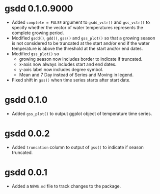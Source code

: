 <!-- NEWS.md is maintained by https://fledge.cynkra.com, contributors should not edit this file -->

# gsdd 0.1.0.9000

-  Added `complete = FALSE` argument to `gsdd_vctr()` and `gss_vctr()` to specify whether the vector of water temperatures represents the complete growing period.
- Modified `gsdd()`, `gdd()`, `gss()` and `gss_plot()` so that a growing season is not considered to be truncated at the start and/or end if the water temperature is above the threshold at the start and/or end dates.
- Modified `gss_plot()` so
  - growing season now includes border to indicate if truncated.
  - x-axis now always includes start and end dates.
  - y-axis label now includes degree symbol.
  - Mean and 7 Day instead of Series and Moving in legend.
- Fixed shift in `gss()` when time series starts after start date.

# gsdd 0.1.0

- Added `gss_plot()` to output ggplot object of temperature time series.


# gsdd 0.0.2

- Added `truncation` column to output of `gss()` to indicate if season truncated.


# gsdd 0.0.1

- Added a `NEWS.md` file to track changes to the package.
